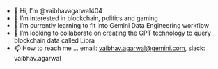 - 👋 Hi, I’m @vaibhavagarwal404
- 👀 I’m interested in blockchain, politics and gaming
- 🌱 I’m currently learning to fit into Gemini Data Engineering workflow
- 💞️ I’m looking to collaborate on creating the GPT technology to query blockchain data called Libra
- 📫 How to reach me ... email: vaibhav.agarwal@gemini.com, slack: vaibhav.agarwal 

<!---
vaibhavagarwal404/vaibhavagarwal404 is a ✨ special ✨ repository because its `README.md` (this file) appears on your GitHub profile.
You can click the Preview link to take a look at your changes.
--->
